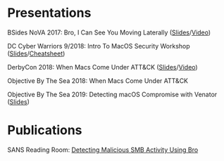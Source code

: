 # Presentations
BSides NoVA 2017: Bro, I Can See You Moving Laterally ([Slides](https://github.com/richiercyrus/Presentations-Publications/blob/master/SlideDecks/Bro_I_Can_See_You_Moving_Laterally.pdf)/[Video](https://www.youtube.com/watch?v=xRzjeqTiz3o))

DC Cyber Warriors 9/2018: Intro To MacOS Security Workshop ([Slides](https://github.com/richiercyrus/Presentations-Publications/blob/master/SlideDecks/Intro_macOS_Security.pdf)/[Cheatsheet](https://github.com/richiercyrus/Presentations-Publications/blob/master/SlideDecks/CheatSheet.pdf))

DerbyCon 2018: When Macs Come Under ATT&CK ([Slides](https://github.com/richiercyrus/Presentations-Publications/blob/master/SlideDecks/WhenMacsComeUnderATT%26CK.pdf)/[Video](https://www.youtube.com/watch?v=iweEI60PWeY&t=7s))

Objective By The Sea 2018: When Macs Come Under ATT&CK

Objective By The Sea 2019: Detecting macOS Compromise with Venator ([Slides](https://drive.google.com/open?id=1Jf8a9e2Ov4LviiUW4zzGID2Z7CkNl8Go))

# Publications
SANS Reading Room: [Detecting Malicious SMB Activity Using Bro](https://www.sans.org/reading-room/whitepapers/detection/detecting-malicious-smb-activity-bro-37472)
